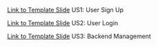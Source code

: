 [Link to Template Slide](https://docs.google.com/presentation/d/1gOVXlJVU_m52zS8ELlaPT0RjCQ3o3qXp4KA4zskOhiY/edit?usp=sharing) US1: User Sign Up

[Link to Template Slide](https://docs.google.com/presentation/d/1pWG79GLFyePCZ3pwPf4WPZpiz_1a2VcAHSyVLcbgKpw/edit?usp=sharing) US2: User Login

[Link to Template Slide](https://docs.google.com/presentation/d/1wmD3rixY1m-JssFf2RhO0anKqzVy8UwXhcXhaoBAcMw/edit#slide=id.p) US3: Backend Management
